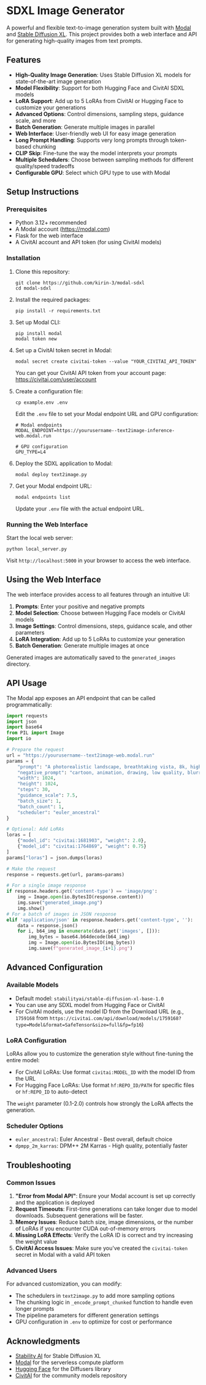 # SDXL Image Generator

A powerful and flexible text-to-image generation system built with [Modal](https://modal.com/) and [Stable Diffusion XL](https://stability.ai/stable-diffusion). This project provides both a web interface and API for generating high-quality images from text prompts.

## Features

- **High-Quality Image Generation**: Uses Stable Diffusion XL models for state-of-the-art image generation
- **Model Flexibility**: Support for both Hugging Face and CivitAI SDXL models
- **LoRA Support**: Add up to 5 LoRAs from CivitAI or Hugging Face to customize your generations
- **Advanced Options**: Control dimensions, sampling steps, guidance scale, and more
- **Batch Generation**: Generate multiple images in parallel
- **Web Interface**: User-friendly web UI for easy image generation
- **Long Prompt Handling**: Supports very long prompts through token-based chunking
- **CLIP Skip**: Fine-tune the way the model interprets your prompts
- **Multiple Schedulers**: Choose between sampling methods for different quality/speed tradeoffs
- **Configurable GPU**: Select which GPU type to use with Modal

## Setup Instructions

### Prerequisites

- Python 3.12+ recommended
- A Modal account (https://modal.com)
- Flask for the web interface
- A CivitAI account and API token (for using CivitAI models)

### Installation

1. Clone this repository:
   ```
   git clone https://github.com/kirin-3/modal-sdxl
   cd modal-sdxl
   ```

2. Install the required packages:
   ```
   pip install -r requirements.txt
   ```

3. Set up Modal CLI:
   ```
   pip install modal
   modal token new
   ```

4. Set up a CivitAI token secret in Modal:
   ```
   modal secret create civitai-token --value "YOUR_CIVITAI_API_TOKEN"
   ```
   You can get your CivitAI API token from your account page: https://civitai.com/user/account

5. Create a configuration file:
   ```
   cp example.env .env
   ```
   
   Edit the `.env` file to set your Modal endpoint URL and GPU configuration:
   ```
   # Modal endpoints
   MODAL_ENDPOINT=https://yourusername--text2image-inference-web.modal.run
   
   # GPU configuration 
   GPU_TYPE=L4
   ```

6. Deploy the SDXL application to Modal:
   ```
   modal deploy text2image.py
   ```

7. Get your Modal endpoint URL:
   ```
   modal endpoints list
   ```
   
   Update your `.env` file with the actual endpoint URL.

### Running the Web Interface

Start the local web server:
```
python local_server.py
```

Visit `http://localhost:5000` in your browser to access the web interface.

## Using the Web Interface

The web interface provides access to all features through an intuitive UI:

1. **Prompts**: Enter your positive and negative prompts
2. **Model Selection**: Choose between Hugging Face models or CivitAI models
3. **Image Settings**: Control dimensions, steps, guidance scale, and other parameters
4. **LoRA Integration**: Add up to 5 LoRAs to customize your generation
5. **Batch Generation**: Generate multiple images at once

Generated images are automatically saved to the `generated_images` directory.

## API Usage

The Modal app exposes an API endpoint that can be called programmatically:

```python
import requests
import json
import base64
from PIL import Image
import io

# Prepare the request
url = "https://yourusername--text2image-web.modal.run"
params = {
    "prompt": "A photorealistic landscape, breathtaking vista, 8k, highly detailed",
    "negative_prompt": "cartoon, animation, drawing, low quality, blurry, nsfw",
    "width": 1024,
    "height": 1024,
    "steps": 30,
    "guidance_scale": 7.5,
    "batch_size": 1,
    "batch_count": 1,
    "scheduler": "euler_ancestral"
}

# Optional: Add LoRAs
loras = [
    {"model_id": "civitai:1681903", "weight": 2.0},
    {"model_id": "civitai:1764869", "weight": 0.75}
]
params["loras"] = json.dumps(loras)

# Make the request
response = requests.get(url, params=params)

# For a single image response
if response.headers.get('content-type') == 'image/png':
    img = Image.open(io.BytesIO(response.content))
    img.save("generated_image.png")
    img.show()
# For a batch of images in JSON response
elif 'application/json' in response.headers.get('content-type', ''):
    data = response.json()
    for i, b64_img in enumerate(data.get('images', [])):
        img_bytes = base64.b64decode(b64_img)
        img = Image.open(io.BytesIO(img_bytes))
        img.save(f"generated_image_{i+1}.png")
```

## Advanced Configuration

### Available Models

- Default model: `stabilityai/stable-diffusion-xl-base-1.0`
- You can use any SDXL model from Hugging Face or CivitAI
- For CivitAI models, use the model ID from the Download URL (e.g., `1759168` from `https://civitai.com/api/download/models/1759168?type=Model&format=SafeTensor&size=full&fp=fp16`)

### LoRA Configuration

LoRAs allow you to customize the generation style without fine-tuning the entire model:

- For CivitAI LoRAs: Use format `civitai:MODEL_ID` with the model ID from the URL
- For Hugging Face LoRAs: Use format `hf:REPO_ID/PATH` for specific files or `hf:REPO_ID` to auto-detect

The `weight` parameter (0.1-2.0) controls how strongly the LoRA affects the generation.

### Scheduler Options

- `euler_ancestral`: Euler Ancestral - Best overall, default choice
- `dpmpp_2m_karras`: DPM++ 2M Karras - High quality, potentially faster

## Troubleshooting

### Common Issues

1. **"Error from Modal API"**: Ensure your Modal account is set up correctly and the application is deployed
2. **Request Timeouts**: First-time generations can take longer due to model downloads. Subsequent generations will be faster.
3. **Memory Issues**: Reduce batch size, image dimensions, or the number of LoRAs if you encounter CUDA out-of-memory errors
4. **Missing LoRA Effects**: Verify the LoRA ID is correct and try increasing the weight value
5. **CivitAI Access Issues**: Make sure you've created the `civitai-token` secret in Modal with a valid API token

### Advanced Users

For advanced customization, you can modify:

- The schedulers in `text2image.py` to add more sampling options
- The chunking logic in `_encode_prompt_chunked` function to handle even longer prompts
- The pipeline parameters for different generation settings
- GPU configuration in `.env` to optimize for cost or performance

## Acknowledgments

- [Stability AI](https://stability.ai/) for Stable Diffusion XL
- [Modal](https://modal.com/) for the serverless compute platform
- [Hugging Face](https://huggingface.co/) for the Diffusers library
- [CivitAI](https://civitai.com/) for the community models repository 